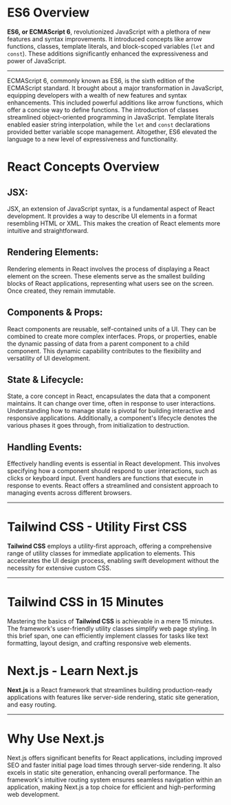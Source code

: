 # ES6 Overview

**ES6, or ECMAScript 6**, revolutionized JavaScript with a plethora of new features and syntax improvements. It introduced concepts like arrow functions, classes, template literals, and block-scoped variables (`let` and `const`). These additions significantly enhanced the expressiveness and power of JavaScript.

---

ECMAScript 6, commonly known as ES6, is the sixth edition of the ECMAScript standard. It brought about a major transformation in JavaScript, equipping developers with a wealth of new features and syntax enhancements. This included powerful additions like arrow functions, which offer a concise way to define functions. The introduction of classes streamlined object-oriented programming in JavaScript. Template literals enabled easier string interpolation, while the `let` and `const` declarations provided better variable scope management. Altogether, ES6 elevated the language to a new level of expressiveness and functionality.



# React Concepts Overview

## JSX: 
JSX, an extension of JavaScript syntax, is a fundamental aspect of React development. It provides a way to describe UI elements in a format resembling HTML or XML. This makes the creation of React elements more intuitive and straightforward.

## Rendering Elements: 
Rendering elements in React involves the process of displaying a React element on the screen. These elements serve as the smallest building blocks of React applications, representing what users see on the screen. Once created, they remain immutable.

## Components & Props: 
React components are reusable, self-contained units of a UI. They can be combined to create more complex interfaces. Props, or properties, enable the dynamic passing of data from a parent component to a child component. This dynamic capability contributes to the flexibility and versatility of UI development.

## State & Lifecycle: 
State, a core concept in React, encapsulates the data that a component maintains. It can change over time, often in response to user interactions. Understanding how to manage state is pivotal for building interactive and responsive applications. Additionally, a component's lifecycle denotes the various phases it goes through, from initialization to destruction.

## Handling Events: 
Effectively handling events is essential in React development. This involves specifying how a component should respond to user interactions, such as clicks or keyboard input. Event handlers are functions that execute in response to events. React offers a streamlined and consistent approach to managing events across different browsers.

---

# Tailwind CSS - Utility First CSS

**Tailwind CSS** employs a utility-first approach, offering a comprehensive range of utility classes for immediate application to elements. This accelerates the UI design process, enabling swift development without the necessity for extensive custom CSS.

---

# Tailwind CSS in 15 Minutes

Mastering the basics of **Tailwind CSS** is achievable in a mere 15 minutes. The framework's user-friendly utility classes simplify web page styling. In this brief span, one can efficiently implement classes for tasks like text formatting, layout design, and crafting responsive web elements.

# Next.js - Learn Next.js

**Next.js** is a React framework that streamlines building production-ready applications with features like server-side rendering, static site generation, and easy routing.

---

# Why Use Next.js

Next.js offers significant benefits for React applications, including improved SEO and faster initial page load times through server-side rendering. It also excels in static site generation, enhancing overall performance. The framework's intuitive routing system ensures seamless navigation within an application, making Next.js a top choice for efficient and high-performing web development.
